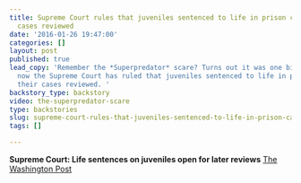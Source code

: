 ```yaml
---
title: Supreme Court rules that juveniles sentenced to life in prison can have their
  cases reviewed
date: '2016-01-26 19:47:00'
categories: []
layout: post
published: true
lead_copy: 'Remember the *Superpredator* scare? Turns out it was one big myth -- and
  now the Supreme Court has ruled that juveniles sentenced to life in prison can have
  their cases reviewed. '
backstory_type: backstory
video: the-superpredator-scare
type: backstories
slug: supreme-court-rules-that-juveniles-sentenced-to-life-in-prison-can-have-their-cases-reviewed
tags: []

---
```

**Supreme Court: Life sentences on juveniles open for later reviews**
[The Washington Post](https://www.washingtonpost.com/politics/courts_law/supreme-court-juveniles-sentenced-to-life-have-option-for-new-reviews/2016/01/25/06e3dfc2-c378-11e5-8965-0607e0e265ce_story.html)

